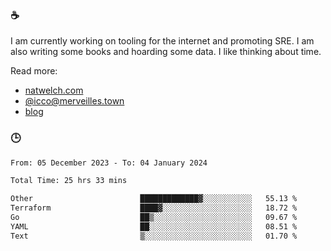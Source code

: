 ### ☕

I am currently working on tooling for the internet and promoting SRE. I am also writing some books and hoarding some data. I like thinking about time. 

Read more:

 - [natwelch.com](https://natwelch.com)
 - [@icco@merveilles.town](https://merveilles.town/@icco)
 - [blog](https://writing.natwelch.com)

### 🕒

<!--START_SECTION:waka-->

```txt
From: 05 December 2023 - To: 04 January 2024

Total Time: 25 hrs 33 mins

Other                        █████████████▓░░░░░░░░░░░   55.13 %
Terraform                    ████▓░░░░░░░░░░░░░░░░░░░░   18.72 %
Go                           ██▒░░░░░░░░░░░░░░░░░░░░░░   09.67 %
YAML                         ██░░░░░░░░░░░░░░░░░░░░░░░   08.51 %
Text                         ▒░░░░░░░░░░░░░░░░░░░░░░░░   01.70 %
```

<!--END_SECTION:waka-->
